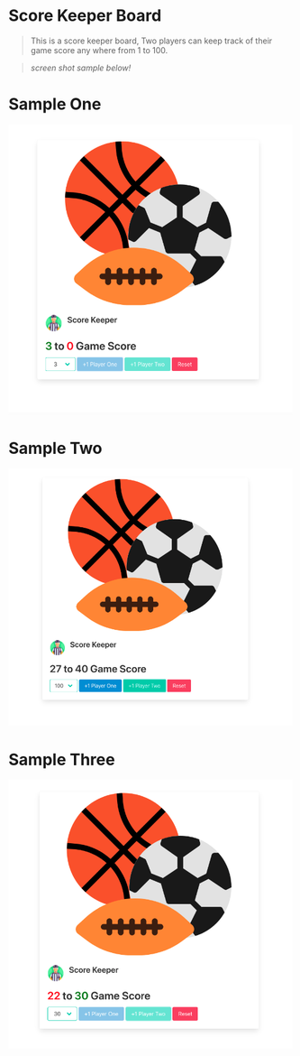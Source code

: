 # Score Keeper Board

> This is a score keeper board, Two players can keep track of their game score any where from 1 to 100.

> *screen shot sample below!*
# Sample One
![](./MD-Images/Screen-Shot.png?raw=true) 
# Sample Two
![](./MD-Images/Screen-Shot-2.png?raw=true) 
# Sample Three
![](./MD-Images/Screen-Shot-3.png?raw=true) 